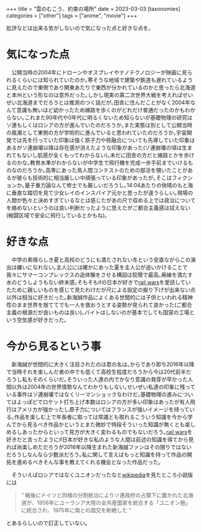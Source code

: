 +++
title = "雲のむこう、約束の場所"
date = 2023-03-03
[taxonomies]
categories = ["other"]
tags = ["anime", "movie"]
+++

批評などは出来る気がしないので気になった点と好きな点を｡

# 気になった点
　公開当時の2004年にドローンやオスプレイやナノテクノロジーが映画に見られるくらいには知られていたのか｡寒そうな地域で建築や鉄道も遅れているように見えたので東側であり関東あたりで東西が分かれているのかと思ったら北海道と本州という形なのは意外だった｡しかし現実の第二次世界大戦を考えればせいぜい北海道までだろうとは推測のつく話だが｡田舎に住んだことがなく2004年なんて意識も無いほど幼かったため線路を歩くのがどれだけ普通だったのかもわからない｡これまた90年代や0年代に明るくないため知らないが基礎物理の研究はソ連もしくはロシアの方が進んでいたのだろうか｡また実態は別として公開当時の風潮として東側の方が学術的に進んでいると思われていたのだろうか｡宇宙開発では先を行っていた印象は強く原子力や核融合についても先導していた印象はあるがソ連崩壊以降は存在感が消えたような印象があった(ソ連崩壊の頃は生まれてもないし肌感が全くもってわからない)｡未だに田舎の方だと線路とかを歩けるのかな｡教育水準がわからないが中学生で飛行機を完成一歩手前までいけるものなのだろうか｡高専にあった鳥人間コンテストのための部活を覗いたことがあるが彼らも技術的に相当厳しい中頑張っている印象があったが｡そこはフィクションか｡量子重力論なんて修士でも厳しいだろうし｡14:04あたりの快晴のもと海に垂直な踏切を見て少女レイのインスパイア元かと思ったが違うらしい｡現場の人間が色々と決めすぎているなとは感じたがあの尺で収める上では政治についてを絡めないというのは良い判断だったように思えたがご都合主義感は拭えない(戦闘区域で安全に飛行しているとかもね)｡

# 好きな点
　中学の素晴らしき夏と高校のどうにも満たされない冬という安直ながらこの演出は嫌いになれない｡主人公には確かにあった夏を主人公が追いかけることで我々にサマーコンプレックスの追体験をさせる構図は狡猾で最高｡廃線を満たす水のどうしようもない終末感｡そもそもifの日本が好きで[rail wars](http://rail-wars.com)を愛読していたために親しいものを感じて見たわけだが尺による設定の掘り下げが出来ない点以外は相当に好きだった｡新海誠作品によくある世間的には子供といわれる精神性のまま世界を捨ててでも一人を救おうとする姿勢が見られて良かった(ご都合主義の根源だが良いものは良い)｡バイトはしないのが基本でしても国営の工場という空気感が好きだった｡

# 今から見るという事
　新海誠が世間的に大きく注目されたのは君の名は｡からであり即ち2016年以降で当時それを楽しんだ者の中でも低くて高校生程度だろうから今は20代前半だろうし私もそのくらいだ｡そういった人達の内でかなり意識の発芽が早かった人間以外は2004年の世界情勢なんてわかりもしない｡せいぜい私達の印象に残っている事件はソ連崩壊ではなくリーマンショックなわけだ｡基礎物理の進みについてはよっぽどでロケット打ち上げ本数はロシアの方が多い印象はあったが有人飛行はアメリカが強かったし原子力についてはフランスが強いイメージを持っている｡作品を楽しむ上で年長者に取っては常識とも取れるこういう知識を今から学んでから見るべき作品かというとまた微妙で特段そういった知識が無くとも楽しめるしあったからといって見方が大きく変わるものでもないだろう｡[rail wars](http://rail-wars.com)を好きだと言ったようにif日本が好きな私のような人間は前述の知識を得てから見れば尚楽しめただろうが2016年以降生まれた新海誠ファンはその限りではないだろうしなんなら少数派だろう｡私に関して言えばもっと知識を持って作品の開拓を進めるべきそんな事を教えてくれる機会となった作品だった｡

　そういえばロシアではなくユニオンだったなと[wikipedia](https://ja.wikipedia.org/wiki/%E9%9B%B2%E3%81%AE%E3%82%80%E3%81%93%E3%81%86%E3%80%81%E7%B4%84%E6%9D%9F%E3%81%AE%E5%A0%B4%E6%89%80)を見たところ小説版には
> “ 戦後にドイツと同様の分割統治によりソ連政府の占領下に置かれた北海道が、1956年にユーラシア大陸の全共産国家を統合する「ユニオン圏」に統合され、1975年に南との国交を断絶した ”

とあるらしいので訂正していない｡